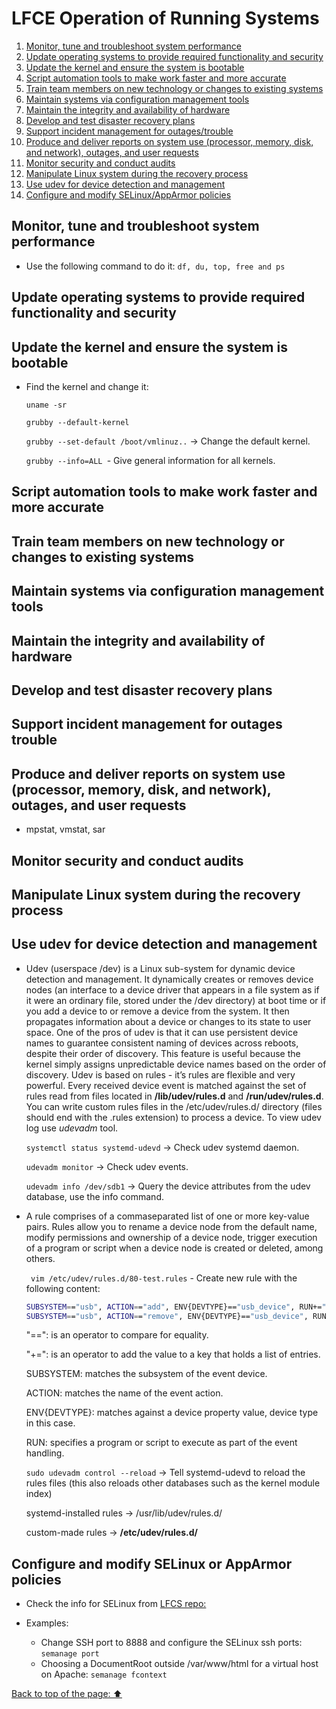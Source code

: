 # LFCE Operation of Running Systems

1. [Monitor, tune and troubleshoot system performance](https://github.com/StenlyTU/LFCE-official/blob/main/stuff/LFCE_OperationofRunningSystems.md#monitor,-tune-and-troubleshoot-system-performance)
2. [Update operating systems to provide required functionality and security](https://github.com/StenlyTU/LFCE-official/blob/main/stuff/LFCE_OperationofRunningSystems.md#update-operating-systems-to-provide-required-functionality-and-security)
3. [Update the kernel and ensure the system is bootable](https://github.com/StenlyTU/LFCE-official/blob/main/stuff/LFCE_OperationofRunningSystems.md#update-the-kernel-and-ensure-the-system-is-bootable)
4. [Script automation tools to make work faster and more accurate](https://github.com/StenlyTU/LFCE-official/blob/main/stuff/LFCE_OperationofRunningSystems.md#script-automation-tools-to-make-work-faster-and-more-accurate)
5. [Train team members on new technology or changes to existing systems](https://github.com/StenlyTU/LFCE-official/blob/main/stuff/LFCE_OperationofRunningSystems.md#train-team-members-on-new-technology-or-changes-to-existing-systems)
6. [Maintain systems via configuration management tools](https://github.com/StenlyTU/LFCE-official/blob/main/stuff/LFCE_OperationofRunningSystems.md#maintain-systems-via-configuration-management-tools)
7. [Maintain the integrity and availability of hardware](https://github.com/StenlyTU/LFCE-official/blob/main/stuff/LFCE_OperationofRunningSystems.md#maintain-the-integrity-and-availability-of-hardware)
8. [Develop and test disaster recovery plans](https://github.com/StenlyTU/LFCE-official/blob/main/stuff/LFCE_OperationofRunningSystems.md#Develop-and-test-disaster-recovery-plans)
9. [Support incident management for outages/trouble](https://github.com/StenlyTU/LFCE-official/blob/main/stuff/LFCE_OperationofRunningSystems.md#support-incident-management-for-outages-trouble)
10. [Produce and deliver reports on system use (processor, memory, disk, and network), outages, and user requests](https://github.com/StenlyTU/LFCE-official/blob/main/stuff/LFCE_OperationofRunningSystems.md#produce-and-deliver-reports-on-system-use-(processor,-memory,-disk,-and-network),-outages,-and-user-requests)
11. [Monitor security and conduct audits](https://github.com/StenlyTU/LFCE-official/blob/main/stuff/LFCE_OperationofRunningSystems.md#monitor-security-and-conduct-audits)
12. [Manipulate Linux system during the recovery process](https://github.com/StenlyTU/LFCE-official/blob/main/stuff/LFCE_OperationofRunningSystems.md#Manipulate-Linux-system-during-the-recovery-process)
13. [Use udev for device detection and management](https://github.com/StenlyTU/LFCE-official/blob/main/stuff/LFCE_OperationofRunningSystems.md#Use-udev-for-device-detection-and-management)
14. [Configure and modify SELinux/AppArmor policies](https://github.com/StenlyTU/LFCE-official/blob/main/stuff/LFCE_OperationofRunningSystems.md#configure-and-modify-\SELinux-or-AppArmor-policies)


## Monitor, tune and troubleshoot system performance

- Use the following command to do it: `df, du, top, free and ps`

## Update operating systems to provide required functionality and security

## Update the kernel and ensure the system is bootable

- Find the kernel and change it:

    `uname -sr`

    `grubby --default-kernel`

    `grubby --set-default /boot/vmlinuz..` -> Change the default kernel.

    `grubby --info=ALL `- Give general information for all kernels.

## Script automation tools to make work faster and more accurate

## Train team members on new technology or changes to existing systems

## Maintain systems via configuration management tools

## Maintain the integrity and availability of hardware

## Develop and test disaster recovery plans

## Support incident management for outages trouble

## Produce and deliver reports on system use (processor, memory, disk, and network), outages, and user requests

- mpstat, vmstat, sar

## Monitor security and conduct audits

## Manipulate Linux system during the recovery process

## Use udev for device detection and management

- Udev (userspace /dev) is a Linux sub-system for dynamic device detection and management. It dynamically creates or removes device nodes (an interface to a device driver that appears in a file
system as if it were an ordinary file, stored under the /dev directory) at boot time or if you add a
device to or remove a device from the system. It then propagates information about a device or
changes to its state to user space. One of the pros of udev is that it can use persistent device names to guarantee consistent naming of devices across reboots, despite their order of discovery. This feature is useful because the kernel simply assigns unpredictable device names based on the order of discovery. Udev is based on rules - it’s rules are flexible and very powerful. Every received device event is matched against the set of rules read from files located in **/lib/udev/rules.d** and **/run/udev/rules.d**. You can write custom rules files in the /etc/udev/rules.d/ directory (files should end with the .rules extension) to process a device. To view udev log use *udevadm* tool.

    `systemctl status systemd-udevd` -> Check udev systemd daemon.

    `udevadm monitor` -> Check udev events.

    `udevadm info /dev/sdb1` -> Query the device attributes from the udev database, use the info command.

- A rule comprises of a commaseparated list of one or more key-value pairs. Rules allow you to rename a device node from the default name, modify permissions and ownership of a device node, trigger execution of a program
or script when a device node is created or deleted, among others.

    ` vim /etc/udev/rules.d/80-test.rules` - Create new rule with the following content:

    ```bash
    SUBSYSTEM=="usb", ACTION=="add", ENV{DEVTYPE}=="usb_device", RUN+="/bin/device_added.sh"
    SUBSYSTEM=="usb", ACTION=="remove", ENV{DEVTYPE}=="usb_device", RUN+="/bin/device_removed.sh"
    ```
    "==": is an operator to compare for equality.
    
    "+=": is an operator to add the value to a key that holds a list of entries.
    
    SUBSYSTEM: matches the subsystem of the event device.
    
    ACTION: matches the name of the event action.
    
    ENV{DEVTYPE}: matches against a device property value, device type in this case.
    
    RUN: specifies a program or script to execute as part of the event handling.

    `sudo udevadm control --reload` -> Tell systemd-udevd to reload the rules files (this also reloads other databases such as the kernel module index)

    systemd-installed rules -> /usr/lib/udev/rules.d/

    custom-made rules -> **/etc/udev/rules.d/**

## Configure and modify SELinux or AppArmor policies

- Check the info for SELinux from [LFCS repo:](https://github.com/StenlyTU/LFCS-official/blob/main/stuff/OperationofRunningSystems.md#list-and-identify-selinuxapparmor-file-and-process-contexts)

- Examples:
    - Change SSH port to 8888 and configure the SELinux ssh ports: `semanage port`
    - Choosing a DocumentRoot outside /var/www/html for a virtual host on Apache: `semanage fcontext`

[Back to top of the page: ⬆️](https://github.com/StenlyTU/LFCE-official/blob/main/stuff/LFCE_OperationofRunningSystems.md#monitor,-tune-and-troubleshoot-system-performance)
